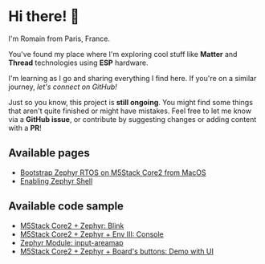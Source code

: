 # Hi there! 👋

I'm Romain from Paris, France.

You've found my place where I'm exploring cool stuff like **Matter** and **Thread** technologies using **ESP** hardware.

I'm learning as I go and sharing everything I find here. If you're on a similar journey, *let's connect on GitHub!*

Just so you know, this project is **still ongoing**. You might find some things that aren't quite finished or might have mistakes. Feel free to let me know via a **GitHub issue**, or contribute by suggesting changes or adding content with a **PR**!

## Available pages

- [Bootstrap Zephyr RTOS on M5Stack Core2 from MacOS](./m5stack-core2-zephyr-101/)
- [Enabling Zephyr Shell](./zephyr-shell/)

## Available code sample

- [M5Stack Core2 + Zephyr: Blink](https://github.com/romaincolombo/esp-matter-thread-discovery/tree/main/code/m5stack_core2_zephyr_blink/)
- [M5Stack Core2 + Zephyr + Env III:  Console](https://github.com/romaincolombo/esp-matter-thread-discovery/tree/main/code/m5stack_core2_zephyr_env3_console/)
- [Zephyr Module: input-areamap](https://github.com/romaincolombo/esp-matter-thread-discovery/tree/main/code/zephyr_input_areamap/)
- [M5Stack Core2 + Zephyr + Board's buttons:  Demo with UI](https://github.com/romaincolombo/esp-matter-thread-discovery/tree/main/code/m5stack_core2_zephyr_board_buttons/)
